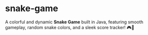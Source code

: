 # snake-game
A colorful and dynamic **Snake Game** built in Java, featuring smooth gameplay, random snake colors, and a sleek score tracker! 🎮🐍

